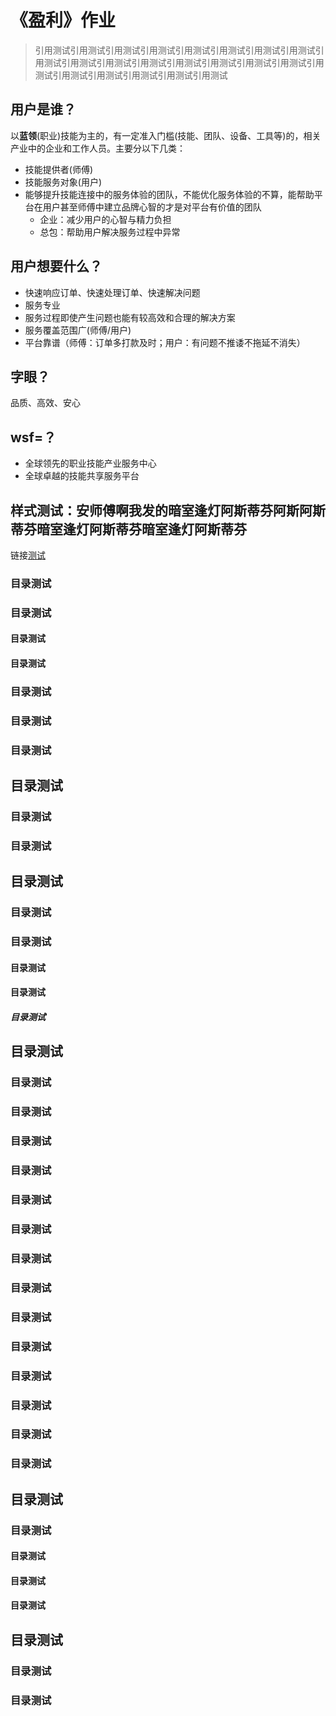 # 《盈利》作业

<!--
#TAG-阿斯蒂芬#、#TAG-撒旦法#、
这是一个注释，在Markdown预览或转换成其他格式后将不会显示这个注释的内容。

-->

> 引用测试引用测试引用测试引用测试引用测试引用测试引用测试引用测试引用测试引用测试引用测试引用测试引用测试引用测试引用测试引用测试引用测试引用测试引用测试引用测试引用测试引用测试

## 用户是谁？

以**蓝领**(职业)技能为主的，有一定准入门槛(技能、团队、设备、工具等)的，相关产业中的企业和工作人员。主要分以下几类：

- 技能提供者(师傅)
- 技能服务对象(用户)
- 能够提升技能连接中的服务体验的团队，不能优化服务体验的不算，能帮助平台在用户甚至师傅中建立品牌心智的才是对平台有价值的团队
  - 企业：减少用户的心智与精力负担
  - 总包：帮助用户解决服务过程中异常

## 用户想要什么？

- 快速响应订单、快速处理订单、快速解决问题
- 服务专业
- 服务过程即使产生问题也能有较高效和合理的解决方案
- 服务覆盖范围广(师傅/用户)
- 平台靠谱（师傅：订单多打款及时；用户：有问题不推诿不拖延不消失）

## 字眼？

品质、高效、安心

## wsf=？

- 全球领先的职业技能产业服务中心
- 全球卓越的技能共享服务平台

## 样式测试：安师傅啊我发的暗室逢灯阿斯蒂芬阿斯阿斯蒂芬暗室逢灯阿斯蒂芬暗室逢灯阿斯蒂芬

链接[测试](https://www.baidu.com)

### 目录测试

### 目录测试

#### 目录测试

#### 目录测试

### 目录测试

### 目录测试

### 目录测试

## 目录测试

### 目录测试

### 目录测试

## 目录测试

### 目录测试

### 目录测试

#### 目录测试

#### 目录测试

##### 目录测试

## 目录测试

### 目录测试

### 目录测试

### 目录测试

### 目录测试

### 目录测试

### 目录测试

### 目录测试

### 目录测试

### 目录测试

### 目录测试

### 目录测试

### 目录测试

### 目录测试

### 目录测试

## 目录测试

### 目录测试

#### 目录测试

#### 目录测试

#### 目录测试

## 目录测试

### 目录测试

### 目录测试
